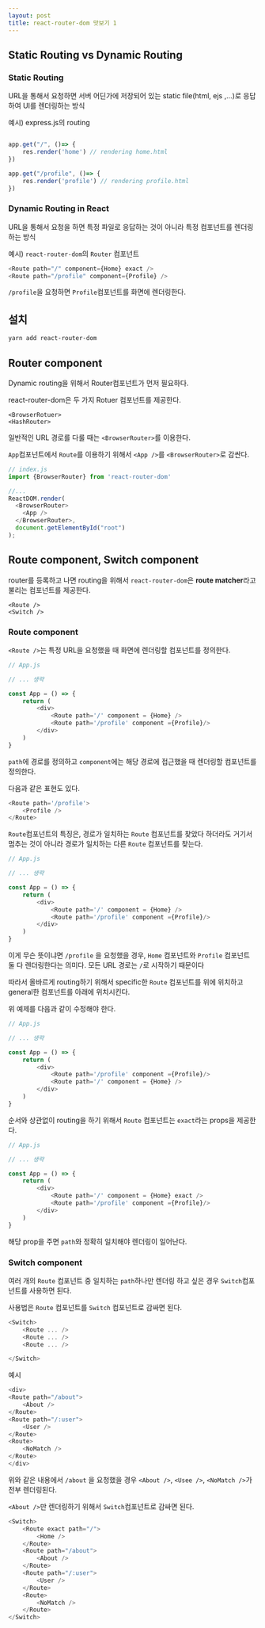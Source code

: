 ```yaml
---
layout: post 
title: react-router-dom 맛보기 1
---
```


## Static Routing vs Dynamic Routing

### Static Routing

URL을 통해서 요청하면 서버 어딘가에 저장되어 있는 static file(html, ejs ,...)로 응답하여 UI를 렌더링하는 방식

예시) express.js의 routing

~~~javascript

app.get("/", ()=> {
    res.render('home') // rendering home.html
})

app.get("/profile", ()=> {
    res.render('profile') // rendering profile.html
})

~~~

### Dynamic Routing in React

URL을 통해서 요청을 하면 특정 파일로 응답하는 것이 아니라 특정 컴포넌트를 렌더링하는 방식

예시) `react-router-dom`의 `Router` 컴포넌트

~~~javascript
<Route path="/" component={Home} exact />
<Route path="/profile" component={Profile} />
~~~

`/profile`을 요청하면 `Profile`컴포넌트를 화면에 렌더링한다.

## 설치

~~~bash
yarn add react-router-dom
~~~

## Router component

Dynamic routing을 위해서 Router컴포넌트가 먼저 필요하다.

react-router-dom은 두 가지 Rotuer 컴포넌트를 제공한다.

    <BrowserRotuer>
    <HashRouter>

일반적인 URL 경로를 다룰 때는 `<BrowserRouter>`를 이용한다.

`App`컴포넌트에서 `Route`를 이용하기 위해서 `<App />`를 `<BrowserRouter>`로 감싼다.

~~~javascript
// index.js
import {BrowserRouter} from 'react-router-dom'

//...
ReactDOM.render(
  <BrowserRouter>
    <App />
  </BrowserRouter>,
  document.getElementById("root")
);
~~~

## Route component, Switch component

router를 등록하고 나면 routing을 위해서 `react-router-dom`은 **route matcher**라고 불리는 컴포넌트를 제공한다.

    <Route />
    <Switch />

### Route component

`<Route />`는 특정 URL을 요청했을 때 화면에 렌더링할 컴포넌트를 정의한다.

~~~javascript
// App.js

// ... 생략

const App = () => {
    return (
        <div>
            <Route path='/' component = {Home} />
            <Route path='/profile' component ={Profile}/>    
        </div>
    )
}
~~~

`path`에 경로를 정의하고 `component`에는 해당 경로에 접근했을 때 렌더링할 컴포넌트를 정의한다.

다음과 같은 표현도 있다.

~~~javascript
<Route path='/profile'>
    <Profile />
</Route>

~~~

`Route`컴포넌트의 특징은, 경로가 일치하는 `Route` 컴포넌트를 찾았다 하더라도 거기서 멈추는 것이 아니라 경로가 일치하는 다른 `Route` 컴포넌트를 찾는다.

~~~javascript
// App.js

// ... 생략

const App = () => {
    return (
        <div>
            <Route path='/' component = {Home} />
            <Route path='/profile' component ={Profile}/>
        </div>
    )
}
~~~

이게 무슨 뜻이냐면 `/profile` 을 요청했을 경우, `Home` 컴포넌트와 `Profile` 컴포넌트 둘 다 렌더링한다는 의미다. 모든 URL 경로는 `/`로 시작하기 때문이다

따라서 올바르게 routing하기 위해서 specific한 `Route` 컴포넌트를 위에 위치하고 general한 컴포넌트를 아래에 위치시킨다.

위 예제를 다음과 같이 수정해야 한다.

~~~javascript
// App.js

// ... 생략

const App = () => {
    return (
        <div>
            <Route path='/profile' component ={Profile}/>
            <Route path='/' component = {Home} />  
        </div>
    )
}
~~~

순서와 상관없이 routing을 하기 위해서 `Route` 컴포넌트는 `exact`라는 props을 제공한다.

~~~javascript
// App.js

// ... 생략

const App = () => {
    return (
        <div>
            <Route path='/' component = {Home} exact />  
            <Route path='/profile' component ={Profile}/>
        </div>
    )
}
~~~

해당 prop을 주면 `path`와 정확히 일치해야 렌더링이 일어난다.

### Switch component

여러 개의 `Route` 컴포넌트 중 일치하는 `path`하나만 렌더링 하고 싶은 경우 `Switch`컴포넌트를 사용하면 된다.

사용법은 `Route` 컴포넌트를 `Switch` 컴포넌트로 감싸면 된다.

~~~javascript
<Switch>
    <Route ... />
    <Route ... />
    <Route ... />

</Switch>
~~~

예시

~~~javascript
<div>
<Route path="/about">
    <About />
</Route>
<Route path="/:user">
    <User />
</Route>
<Route>
    <NoMatch />
</Route>
</div>
~~~

위와 같은 내용에서 `/about` 을 요청했을 경우 `<About />`, `<Usee />`, `<NoMatch />`가 전부 렌더링된다.

`<About />`만 렌더링하기 위해서 `Switch`컴포넌트로 감싸면 된다.

~~~javascript
<Switch>
    <Route exact path="/">
        <Home />
    </Route>
    <Route path="/about">
        <About />
    </Route>
    <Route path="/:user">
        <User />
    </Route>
    <Route>
        <NoMatch />
    </Route>
</Switch>
~~~
